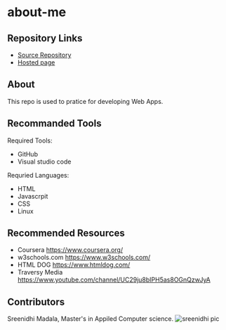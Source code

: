 # about-me

## Repository Links

* [Source Repository](https://github.com/Sreenidhi17/about-me) 
* [Hosted page](https://sreenidhi17.github.io/about-me/)

## About
 This repo is used to pratice for developing Web Apps.
 
 ## Recommanded Tools
 
 Required Tools:
 
 * GitHub
 * Visual studio code
 
  Requried Languages:
   * HTML
   * Javascrpit
   * CSS
   * Linux
   
  ## Recommended Resources
  
  * Coursera https://www.coursera.org/
  * w3schools.com https://www.w3schools.com/
  * HTML DOG https://www.htmldog.com/
  * Traversy Media https://www.youtube.com/channel/UC29ju8bIPH5as8OGnQzwJyA
  
  ##  Contributors
  Sreenidhi Madala, Master's in Appiled Computer science.
  ![sreenidhi pic](https://user-images.githubusercontent.com/69994220/92044372-bbf1d000-ed43-11ea-84ab-19d648cb3901.jpg)

  
